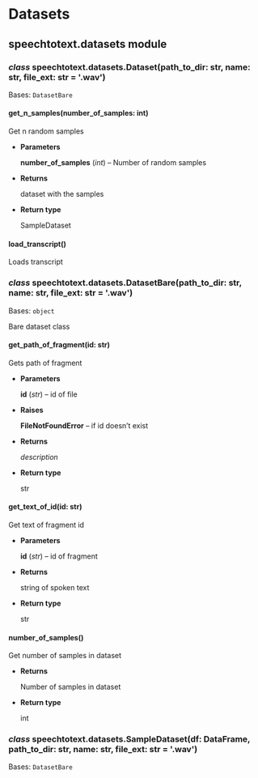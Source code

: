 # Datasets

## speechtotext.datasets module


### _class_ speechtotext.datasets.Dataset(path_to_dir: str, name: str, file_ext: str = '.wav')
Bases: `DatasetBare`


#### get_n_samples(number_of_samples: int)
Get n random samples


* **Parameters**

    **number_of_samples** (*int*) – Number of random samples



* **Returns**

    dataset with the samples



* **Return type**

    SampleDataset



#### load_transcript()
Loads transcript


### _class_ speechtotext.datasets.DatasetBare(path_to_dir: str, name: str, file_ext: str = '.wav')
Bases: `object`

Bare dataset class


#### get_path_of_fragment(id: str)
Gets path of fragment


* **Parameters**

    **id** (*str*) – id of file



* **Raises**

    **FileNotFoundError** – if id doesn’t exist



* **Returns**

    _description_



* **Return type**

    str



#### get_text_of_id(id: str)
Get text of fragment id


* **Parameters**

    **id** (*str*) – id of fragment



* **Returns**

    string of spoken text



* **Return type**

    str



#### number_of_samples()
Get number of samples in dataset


* **Returns**

    Number of samples in dataset



* **Return type**

    int



### _class_ speechtotext.datasets.SampleDataset(df: DataFrame, path_to_dir: str, name: str, file_ext: str = '.wav')
Bases: `DatasetBare`
